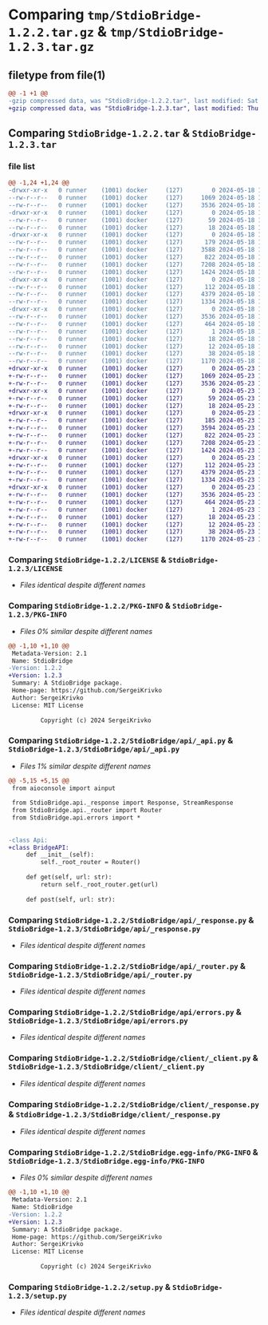 # Comparing `tmp/StdioBridge-1.2.2.tar.gz` & `tmp/StdioBridge-1.2.3.tar.gz`

## filetype from file(1)

```diff
@@ -1 +1 @@
-gzip compressed data, was "StdioBridge-1.2.2.tar", last modified: Sat May 18 18:57:04 2024, max compression
+gzip compressed data, was "StdioBridge-1.2.3.tar", last modified: Thu May 23 18:21:22 2024, max compression
```

## Comparing `StdioBridge-1.2.2.tar` & `StdioBridge-1.2.3.tar`

### file list

```diff
@@ -1,24 +1,24 @@
-drwxr-xr-x   0 runner    (1001) docker     (127)        0 2024-05-18 18:57:04.069894 StdioBridge-1.2.2/
--rw-r--r--   0 runner    (1001) docker     (127)     1069 2024-05-18 18:56:56.000000 StdioBridge-1.2.2/LICENSE
--rw-r--r--   0 runner    (1001) docker     (127)     3536 2024-05-18 18:57:04.069894 StdioBridge-1.2.2/PKG-INFO
-drwxr-xr-x   0 runner    (1001) docker     (127)        0 2024-05-18 18:57:04.065894 StdioBridge-1.2.2/StdioBridge/
--rw-r--r--   0 runner    (1001) docker     (127)       59 2024-05-18 18:56:56.000000 StdioBridge-1.2.2/StdioBridge/__init__.py
--rw-r--r--   0 runner    (1001) docker     (127)       18 2024-05-18 18:56:56.000000 StdioBridge-1.2.2/StdioBridge/_config.py
-drwxr-xr-x   0 runner    (1001) docker     (127)        0 2024-05-18 18:57:04.065894 StdioBridge-1.2.2/StdioBridge/api/
--rw-r--r--   0 runner    (1001) docker     (127)      179 2024-05-18 18:56:56.000000 StdioBridge-1.2.2/StdioBridge/api/__init__.py
--rw-r--r--   0 runner    (1001) docker     (127)     3588 2024-05-18 18:56:56.000000 StdioBridge-1.2.2/StdioBridge/api/_api.py
--rw-r--r--   0 runner    (1001) docker     (127)      822 2024-05-18 18:56:56.000000 StdioBridge-1.2.2/StdioBridge/api/_response.py
--rw-r--r--   0 runner    (1001) docker     (127)     7208 2024-05-18 18:56:56.000000 StdioBridge-1.2.2/StdioBridge/api/_router.py
--rw-r--r--   0 runner    (1001) docker     (127)     1424 2024-05-18 18:56:56.000000 StdioBridge-1.2.2/StdioBridge/api/errors.py
-drwxr-xr-x   0 runner    (1001) docker     (127)        0 2024-05-18 18:57:04.069894 StdioBridge-1.2.2/StdioBridge/client/
--rw-r--r--   0 runner    (1001) docker     (127)      112 2024-05-18 18:56:56.000000 StdioBridge-1.2.2/StdioBridge/client/__init__.py
--rw-r--r--   0 runner    (1001) docker     (127)     4379 2024-05-18 18:56:56.000000 StdioBridge-1.2.2/StdioBridge/client/_client.py
--rw-r--r--   0 runner    (1001) docker     (127)     1334 2024-05-18 18:56:56.000000 StdioBridge-1.2.2/StdioBridge/client/_response.py
-drwxr-xr-x   0 runner    (1001) docker     (127)        0 2024-05-18 18:57:04.065894 StdioBridge-1.2.2/StdioBridge.egg-info/
--rw-r--r--   0 runner    (1001) docker     (127)     3536 2024-05-18 18:57:04.000000 StdioBridge-1.2.2/StdioBridge.egg-info/PKG-INFO
--rw-r--r--   0 runner    (1001) docker     (127)      464 2024-05-18 18:57:04.000000 StdioBridge-1.2.2/StdioBridge.egg-info/SOURCES.txt
--rw-r--r--   0 runner    (1001) docker     (127)        1 2024-05-18 18:57:04.000000 StdioBridge-1.2.2/StdioBridge.egg-info/dependency_links.txt
--rw-r--r--   0 runner    (1001) docker     (127)       18 2024-05-18 18:57:04.000000 StdioBridge-1.2.2/StdioBridge.egg-info/requires.txt
--rw-r--r--   0 runner    (1001) docker     (127)       12 2024-05-18 18:57:04.000000 StdioBridge-1.2.2/StdioBridge.egg-info/top_level.txt
--rw-r--r--   0 runner    (1001) docker     (127)       38 2024-05-18 18:57:04.069894 StdioBridge-1.2.2/setup.cfg
--rw-r--r--   0 runner    (1001) docker     (127)     1170 2024-05-18 18:56:56.000000 StdioBridge-1.2.2/setup.py
+drwxr-xr-x   0 runner    (1001) docker     (127)        0 2024-05-23 18:21:22.245226 StdioBridge-1.2.3/
+-rw-r--r--   0 runner    (1001) docker     (127)     1069 2024-05-23 18:21:07.000000 StdioBridge-1.2.3/LICENSE
+-rw-r--r--   0 runner    (1001) docker     (127)     3536 2024-05-23 18:21:22.245226 StdioBridge-1.2.3/PKG-INFO
+drwxr-xr-x   0 runner    (1001) docker     (127)        0 2024-05-23 18:21:22.241226 StdioBridge-1.2.3/StdioBridge/
+-rw-r--r--   0 runner    (1001) docker     (127)       59 2024-05-23 18:21:07.000000 StdioBridge-1.2.3/StdioBridge/__init__.py
+-rw-r--r--   0 runner    (1001) docker     (127)       18 2024-05-23 18:21:07.000000 StdioBridge-1.2.3/StdioBridge/_config.py
+drwxr-xr-x   0 runner    (1001) docker     (127)        0 2024-05-23 18:21:22.245226 StdioBridge-1.2.3/StdioBridge/api/
+-rw-r--r--   0 runner    (1001) docker     (127)      185 2024-05-23 18:21:07.000000 StdioBridge-1.2.3/StdioBridge/api/__init__.py
+-rw-r--r--   0 runner    (1001) docker     (127)     3594 2024-05-23 18:21:07.000000 StdioBridge-1.2.3/StdioBridge/api/_api.py
+-rw-r--r--   0 runner    (1001) docker     (127)      822 2024-05-23 18:21:07.000000 StdioBridge-1.2.3/StdioBridge/api/_response.py
+-rw-r--r--   0 runner    (1001) docker     (127)     7208 2024-05-23 18:21:07.000000 StdioBridge-1.2.3/StdioBridge/api/_router.py
+-rw-r--r--   0 runner    (1001) docker     (127)     1424 2024-05-23 18:21:07.000000 StdioBridge-1.2.3/StdioBridge/api/errors.py
+drwxr-xr-x   0 runner    (1001) docker     (127)        0 2024-05-23 18:21:22.245226 StdioBridge-1.2.3/StdioBridge/client/
+-rw-r--r--   0 runner    (1001) docker     (127)      112 2024-05-23 18:21:07.000000 StdioBridge-1.2.3/StdioBridge/client/__init__.py
+-rw-r--r--   0 runner    (1001) docker     (127)     4379 2024-05-23 18:21:07.000000 StdioBridge-1.2.3/StdioBridge/client/_client.py
+-rw-r--r--   0 runner    (1001) docker     (127)     1334 2024-05-23 18:21:07.000000 StdioBridge-1.2.3/StdioBridge/client/_response.py
+drwxr-xr-x   0 runner    (1001) docker     (127)        0 2024-05-23 18:21:22.241226 StdioBridge-1.2.3/StdioBridge.egg-info/
+-rw-r--r--   0 runner    (1001) docker     (127)     3536 2024-05-23 18:21:22.000000 StdioBridge-1.2.3/StdioBridge.egg-info/PKG-INFO
+-rw-r--r--   0 runner    (1001) docker     (127)      464 2024-05-23 18:21:22.000000 StdioBridge-1.2.3/StdioBridge.egg-info/SOURCES.txt
+-rw-r--r--   0 runner    (1001) docker     (127)        1 2024-05-23 18:21:22.000000 StdioBridge-1.2.3/StdioBridge.egg-info/dependency_links.txt
+-rw-r--r--   0 runner    (1001) docker     (127)       18 2024-05-23 18:21:22.000000 StdioBridge-1.2.3/StdioBridge.egg-info/requires.txt
+-rw-r--r--   0 runner    (1001) docker     (127)       12 2024-05-23 18:21:22.000000 StdioBridge-1.2.3/StdioBridge.egg-info/top_level.txt
+-rw-r--r--   0 runner    (1001) docker     (127)       38 2024-05-23 18:21:22.245226 StdioBridge-1.2.3/setup.cfg
+-rw-r--r--   0 runner    (1001) docker     (127)     1170 2024-05-23 18:21:07.000000 StdioBridge-1.2.3/setup.py
```

### Comparing `StdioBridge-1.2.2/LICENSE` & `StdioBridge-1.2.3/LICENSE`

 * *Files identical despite different names*

### Comparing `StdioBridge-1.2.2/PKG-INFO` & `StdioBridge-1.2.3/PKG-INFO`

 * *Files 0% similar despite different names*

```diff
@@ -1,10 +1,10 @@
 Metadata-Version: 2.1
 Name: StdioBridge
-Version: 1.2.2
+Version: 1.2.3
 Summary: A StdioBridge package.
 Home-page: https://github.com/SergeiKrivko
 Author: SergeiKrivko
 License: MIT License
         
         Copyright (c) 2024 SergeiKrivko
```

### Comparing `StdioBridge-1.2.2/StdioBridge/api/_api.py` & `StdioBridge-1.2.3/StdioBridge/api/_api.py`

 * *Files 1% similar despite different names*

```diff
@@ -5,15 +5,15 @@
 from aioconsole import ainput
 
 from StdioBridge.api._response import Response, StreamResponse
 from StdioBridge.api._router import Router
 from StdioBridge.api.errors import *
 
 
-class Api:
+class BridgeAPI:
     def __init__(self):
         self._root_router = Router()
 
     def get(self, url: str):
         return self._root_router.get(url)
 
     def post(self, url: str):
```

### Comparing `StdioBridge-1.2.2/StdioBridge/api/_response.py` & `StdioBridge-1.2.3/StdioBridge/api/_response.py`

 * *Files identical despite different names*

### Comparing `StdioBridge-1.2.2/StdioBridge/api/_router.py` & `StdioBridge-1.2.3/StdioBridge/api/_router.py`

 * *Files identical despite different names*

### Comparing `StdioBridge-1.2.2/StdioBridge/api/errors.py` & `StdioBridge-1.2.3/StdioBridge/api/errors.py`

 * *Files identical despite different names*

### Comparing `StdioBridge-1.2.2/StdioBridge/client/_client.py` & `StdioBridge-1.2.3/StdioBridge/client/_client.py`

 * *Files identical despite different names*

### Comparing `StdioBridge-1.2.2/StdioBridge/client/_response.py` & `StdioBridge-1.2.3/StdioBridge/client/_response.py`

 * *Files identical despite different names*

### Comparing `StdioBridge-1.2.2/StdioBridge.egg-info/PKG-INFO` & `StdioBridge-1.2.3/StdioBridge.egg-info/PKG-INFO`

 * *Files 0% similar despite different names*

```diff
@@ -1,10 +1,10 @@
 Metadata-Version: 2.1
 Name: StdioBridge
-Version: 1.2.2
+Version: 1.2.3
 Summary: A StdioBridge package.
 Home-page: https://github.com/SergeiKrivko
 Author: SergeiKrivko
 License: MIT License
         
         Copyright (c) 2024 SergeiKrivko
```

### Comparing `StdioBridge-1.2.2/setup.py` & `StdioBridge-1.2.3/setup.py`

 * *Files identical despite different names*

